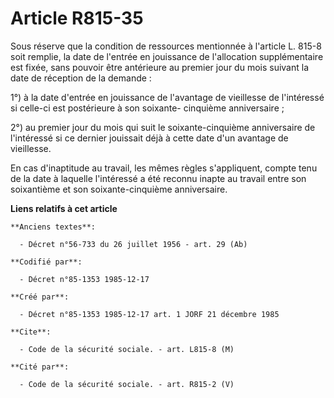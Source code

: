 # Article R815-35

Sous réserve que la condition de ressources mentionnée à l'article L. 815-8 soit remplie, la date de l'entrée en jouissance
de l'allocation supplémentaire est fixée, sans pouvoir être antérieure au premier jour du mois suivant la date de réception
de la demande :

1°) à la date d'entrée en jouissance de l'avantage de vieillesse de l'intéressé si celle-ci est postérieure à son soixante-
cinquième anniversaire ; 

2°) au premier jour du mois qui suit le soixante-cinquième anniversaire de l'intéressé si ce dernier jouissait déjà à cette
date d'un avantage de vieillesse. 

En cas d'inaptitude au travail, les mêmes règles s'appliquent, compte tenu de la date à laquelle l'intéressé a été reconnu
inapte au travail entre son soixantième et son soixante-cinquième anniversaire.

**Liens relatifs à cet article**

	**Anciens textes**:

	  - Décret n°56-733 du 26 juillet 1956 - art. 29 (Ab)

	**Codifié par**:

	  - Décret n°85-1353 1985-12-17

	**Créé par**:

	  - Décret n°85-1353 1985-12-17 art. 1 JORF 21 décembre 1985

	**Cite**:

	  - Code de la sécurité sociale. - art. L815-8 (M)

	**Cité par**:

	  - Code de la sécurité sociale. - art. R815-2 (V)

